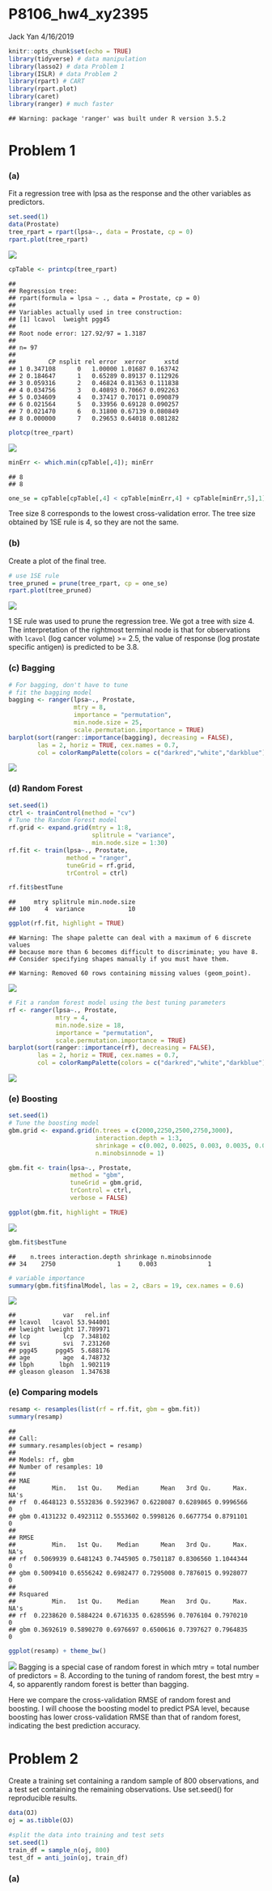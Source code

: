 P8106\_hw4\_xy2395
================
Jack Yan
4/16/2019

``` r
knitr::opts_chunk$set(echo = TRUE)
library(tidyverse) # data manipulation
library(lasso2) # data Problem 1
library(ISLR) # data Problem 2
library(rpart) # CART
library(rpart.plot)
library(caret)
library(ranger) # much faster
```

    ## Warning: package 'ranger' was built under R version 3.5.2

Problem 1
=========

### (a)

Fit a regression tree with lpsa as the response and the other variables as predictors.

``` r
set.seed(1)
data(Prostate)
tree_rpart = rpart(lpsa~., data = Prostate, cp = 0) 
rpart.plot(tree_rpart)
```

![](p8106_hw4_xy2395_files/figure-markdown_github/unnamed-chunk-1-1.png)

``` r
cpTable <- printcp(tree_rpart) 
```

    ## 
    ## Regression tree:
    ## rpart(formula = lpsa ~ ., data = Prostate, cp = 0)
    ## 
    ## Variables actually used in tree construction:
    ## [1] lcavol  lweight pgg45  
    ## 
    ## Root node error: 127.92/97 = 1.3187
    ## 
    ## n= 97 
    ## 
    ##         CP nsplit rel error  xerror     xstd
    ## 1 0.347108      0   1.00000 1.01687 0.163742
    ## 2 0.184647      1   0.65289 0.89137 0.112926
    ## 3 0.059316      2   0.46824 0.81363 0.111838
    ## 4 0.034756      3   0.40893 0.70667 0.092263
    ## 5 0.034609      4   0.37417 0.70171 0.090879
    ## 6 0.021564      5   0.33956 0.69128 0.090257
    ## 7 0.021470      6   0.31800 0.67139 0.080849
    ## 8 0.000000      7   0.29653 0.64018 0.081282

``` r
plotcp(tree_rpart)
```

![](p8106_hw4_xy2395_files/figure-markdown_github/unnamed-chunk-1-2.png)

``` r
minErr <- which.min(cpTable[,4]); minErr
```

    ## 8 
    ## 8

``` r
one_se = cpTable[cpTable[,4] < cpTable[minErr,4] + cpTable[minErr,5],1][1]
```

Tree size 8 corresponds to the lowest cross-validation error. The tree size obtained by 1SE rule is 4, so they are not the same.

### (b)

Create a plot of the final tree.

``` r
# use 1SE rule
tree_pruned = prune(tree_rpart, cp = one_se)
rpart.plot(tree_pruned)
```

![](p8106_hw4_xy2395_files/figure-markdown_github/unnamed-chunk-3-1.png)

1 SE rule was used to prune the regression tree. We got a tree with size 4. The interpretation of the rightmost terminal node is that for observations with `lcavol` (log cancer volume) &gt;= 2.5, the value of response (log prostate specific antigen) is predicted to be 3.8.

### (c) Bagging

``` r
# For bagging, don't have to tune
# fit the bagging model
bagging <- ranger(lpsa~., Prostate,
                  mtry = 8,
                  importance = "permutation",
                  min.node.size = 25,
                  scale.permutation.importance = TRUE)
barplot(sort(ranger::importance(bagging), decreasing = FALSE), 
        las = 2, horiz = TRUE, cex.names = 0.7,
        col = colorRampPalette(colors = c("darkred","white","darkblue"))(19))
```

![](p8106_hw4_xy2395_files/figure-markdown_github/unnamed-chunk-4-1.png)

### (d) Random Forest

``` r
set.seed(1)
ctrl <- trainControl(method = "cv")
# Tune the Random Forest model
rf.grid <- expand.grid(mtry = 1:8, 
                       splitrule = "variance",
                       min.node.size = 1:30)
rf.fit <- train(lpsa~., Prostate,
                method = "ranger",
                tuneGrid = rf.grid,
                trControl = ctrl)

rf.fit$bestTune
```

    ##     mtry splitrule min.node.size
    ## 100    4  variance            10

``` r
ggplot(rf.fit, highlight = TRUE)
```

    ## Warning: The shape palette can deal with a maximum of 6 discrete values
    ## because more than 6 becomes difficult to discriminate; you have 8.
    ## Consider specifying shapes manually if you must have them.

    ## Warning: Removed 60 rows containing missing values (geom_point).

![](p8106_hw4_xy2395_files/figure-markdown_github/unnamed-chunk-5-1.png)

``` r
# Fit a random forest model using the best tuning parameters
rf <- ranger(lpsa~., Prostate,
             mtry = 4,
             min.node.size = 18,
             importance = "permutation",
             scale.permutation.importance = TRUE)
barplot(sort(ranger::importance(rf), decreasing = FALSE), 
        las = 2, horiz = TRUE, cex.names = 0.7,
        col = colorRampPalette(colors = c("darkred","white","darkblue"))(19))
```

![](p8106_hw4_xy2395_files/figure-markdown_github/unnamed-chunk-5-2.png)

### (e) Boosting

``` r
set.seed(1)
# Tune the boosting model
gbm.grid <- expand.grid(n.trees = c(2000,2250,2500,2750,3000),
                        interaction.depth = 1:3,
                        shrinkage = c(0.002, 0.0025, 0.003, 0.0035, 0.004, 0.0045),
                        n.minobsinnode = 1)

gbm.fit <- train(lpsa~., Prostate,
                 method = "gbm",
                 tuneGrid = gbm.grid,
                 trControl = ctrl,
                 verbose = FALSE)

ggplot(gbm.fit, highlight = TRUE)
```

![](p8106_hw4_xy2395_files/figure-markdown_github/unnamed-chunk-6-1.png)

``` r
gbm.fit$bestTune
```

    ##    n.trees interaction.depth shrinkage n.minobsinnode
    ## 34    2750                 1     0.003              1

``` r
# variable importance
summary(gbm.fit$finalModel, las = 2, cBars = 19, cex.names = 0.6)
```

![](p8106_hw4_xy2395_files/figure-markdown_github/unnamed-chunk-6-2.png)

    ##             var   rel.inf
    ## lcavol   lcavol 53.944001
    ## lweight lweight 17.789971
    ## lcp         lcp  7.348102
    ## svi         svi  7.231260
    ## pgg45     pgg45  5.688176
    ## age         age  4.748732
    ## lbph       lbph  1.902119
    ## gleason gleason  1.347638

### (e) Comparing models

``` r
resamp <- resamples(list(rf = rf.fit, gbm = gbm.fit))
summary(resamp)
```

    ## 
    ## Call:
    ## summary.resamples(object = resamp)
    ## 
    ## Models: rf, gbm 
    ## Number of resamples: 10 
    ## 
    ## MAE 
    ##          Min.   1st Qu.    Median      Mean   3rd Qu.      Max. NA's
    ## rf  0.4648123 0.5532836 0.5923967 0.6228087 0.6289865 0.9996566    0
    ## gbm 0.4131232 0.4923112 0.5553602 0.5998126 0.6677754 0.8791101    0
    ## 
    ## RMSE 
    ##          Min.   1st Qu.    Median      Mean   3rd Qu.      Max. NA's
    ## rf  0.5069939 0.6481243 0.7445905 0.7501187 0.8306560 1.1044344    0
    ## gbm 0.5009410 0.6556242 0.6982477 0.7295008 0.7876015 0.9928077    0
    ## 
    ## Rsquared 
    ##          Min.   1st Qu.    Median      Mean   3rd Qu.      Max. NA's
    ## rf  0.2238620 0.5884224 0.6716335 0.6285596 0.7076104 0.7970210    0
    ## gbm 0.3692619 0.5890270 0.6976697 0.6500616 0.7397627 0.7964835    0

``` r
ggplot(resamp) + theme_bw()
```

![](p8106_hw4_xy2395_files/figure-markdown_github/unnamed-chunk-7-1.png) Bagging is a special case of random forest in which mtry = total number of predictors = 8. According to the tuning of random forest, the best mtry = 4, so apparently random forest is better than bagging.

Here we compare the cross-validation RMSE of random forest and boosting. I will choose the boosting model to predict PSA level, because boosting has lower cross-validation RMSE than that of random forest, indicating the best prediction accuracy.

Problem 2
=========

Create a training set containing a random sample of 800 observations, and a test set containing the remaining observations. Use set.seed() for reproducible results.

``` r
data(OJ)
oj = as.tibble(OJ)

#split the data into training and test sets
set.seed(1)
train_df = sample_n(oj, 800) 
test_df = anti_join(oj, train_df)
```

### (a)
